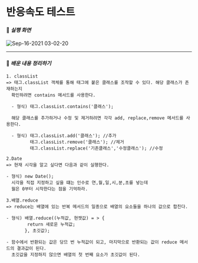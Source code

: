 # 반응속도 테스트
#### 🎯 *실행 화면*



![Sep-16-2021 03-02-20](https://user-images.githubusercontent.com/86669143/133485811-1159e619-2829-45a0-aed4-136df46f9bbd.gif)





---
#### 🧩 *배운 내용 정리하기*

    1. classList
    => 태그.classList 객체를 통해 태그에 붙은 클래스를 조작할 수 있다. 해당 클래스가 존재하는지 
      확인하려면 contains 메서드를 사용한다.
      
      - 형식) 태그.classList.contains('클래스');
      
      해당 클래스를 추가하거나 수정 및 제거하려면 각각 add, replace,remove 메서드를 사용한다.
      
      - 형식) 태그.classList.add('클래스'); //추가
             태그.classList.remove('클래스'); //제거
             태그.classList.replace('기존클래스','수정클래스'); //수정
    
    2.Date
    => 현재 시각을 알고 싶다면 다음과 같이 실행한다.
    
    - 형식) new Date();
      시각을 직접 지정하고 싶을 떄는 인수로 연,월,일,시,분,초를 넣는데
      월은 0부터 시작한다는 점을 기억하라. 
    
    3.배열.reduce 
    => reduce는 배열에 있는 반복 메서드의 일종으로 배열의 요소들을 하나의 값으로 합친다.
    
    - 형식) 배열.reduce((누적값, 현잿값) = > {
            return 새로운 누적값;
           }, 초깃값);
    
    - 함수에서 반환되는 값은 당므 번 누적값이 되고, 마지막으로 반환되는 값이 reduce 메서드의 결과값이 된다.
      초깃값을 지정하지 않으면 배열의 첫 번째 요소가 초깃값이 된다.